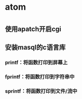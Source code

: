 # atom
#
## 使用apatch开启cgi
## 安装masql的c语言库
### printf：将函数打印到屏幕上
### fprintf：将函数打印到字符串中
### sprintf：将函数打印到文件/流中
